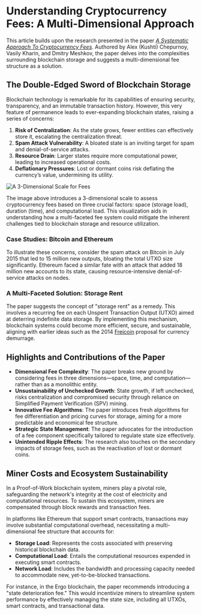 # Understanding Cryptocurrency Fees: A Multi-Dimensional Approach

This article builds upon the research presented in the paper *[A Systematic Approach To Cryptocurrency Fees](https://fc18.ifca.ai/bitcoin/papers/bitcoin18-final18.pdf)*. Authored by Alex (Kushti) Chepurnoy, Vasily Kharin, and Dmitry Meshkov, the paper delves into the complexities surrounding blockchain storage and suggests a multi-dimensional fee structure as a solution.

## The Double-Edged Sword of Blockchain Storage

Blockchain technology is remarkable for its capabilities of ensuring security, transparency, and an immutable transaction history. However, this very feature of permanence leads to ever-expanding blockchain states, raising a series of concerns:

1. **Risk of Centralization**: As the state grows, fewer entities can effectively store it, escalating the centralization threat.
2. **Spam Attack Vulnerability**: A bloated state is an inviting target for spam and denial-of-service attacks.
3. **Resource Drain**: Larger states require more computational power, leading to increased operational costs.
4. **Deflationary Pressures**: Lost or dormant coins risk deflating the currency’s value, undermining its utility.

![A 3-Dimensional Scale for Fees](https://ergoplatform.org/img/uploads/3d.png)

The image above introduces a 3-dimensional scale to assess cryptocurrency fees based on three crucial factors: space (storage load), duration (time), and computational load. This visualization aids in understanding how a multi-faceted fee system could mitigate the inherent challenges tied to blockchain storage and resource utilization.

### Case Studies: Bitcoin and Ethereum

To illustrate these concerns, consider the spam attack on Bitcoin in July 2015 that led to 15 million new outputs, bloating the total UTXO size significantly. Ethereum faced a similar fate with an attack that added 18 million new accounts to its state, causing resource-intensive denial-of-service attacks on nodes.

### A Multi-Faceted Solution: Storage Rent

The paper suggests the concept of "storage rent" as a remedy. This involves a recurring fee on each Unspent Transaction Output (UTXO) aimed at deterring indefinite data storage. By implementing this mechanism, blockchain systems could become more efficient, secure, and sustainable, aligning with earlier ideas such as the 2014 [Freicoin](http://freico.in) proposal for currency demurrage.

## Highlights and Contributions of the Paper

- **Dimensional Fee Complexity**: The paper breaks new ground by considering fees in three dimensions—space, time, and computation—rather than as a monolithic entity.
- **Unsustainability of Unchecked Growth**: State growth, if left unchecked, risks centralization and compromised security through reliance on Simplified Payment Verification (SPV) mining.
- **Innovative Fee Algorithms**: The paper introduces fresh algorithms for fee differentiation and pricing curves for storage, aiming for a more predictable and economical fee structure.
- **Strategic State Management**: The paper advocates for the introduction of a fee component specifically tailored to regulate state size effectively.
- **Unintended Ripple Effects**: The research also touches on the secondary impacts of storage fees, such as the reactivation of lost or dormant coins.

## Miner Costs and Ecosystem Sustainability

In a Proof-of-Work blockchain system, miners play a pivotal role, safeguarding the network's integrity at the cost of electricity and computational resources. To sustain this ecosystem, miners are compensated through block rewards and transaction fees.

In platforms like Ethereum that support smart contracts, transactions may involve substantial computational overhead, necessitating a multi-dimensional fee structure that accounts for:

- **Storage Load**: Represents the costs associated with preserving historical blockchain data.
- **Computational Load**: Entails the computational resources expended in executing smart contracts.
- **Network Load**: Includes the bandwidth and processing capacity needed to accommodate new, yet-to-be-blocked transactions.

For instance, in the Ergo blockchain, the paper recommends introducing a "state deterioration fee." This would incentivize miners to streamline system performance by effectively managing the state size, including all UTXOs, smart contracts, and transactional data.

